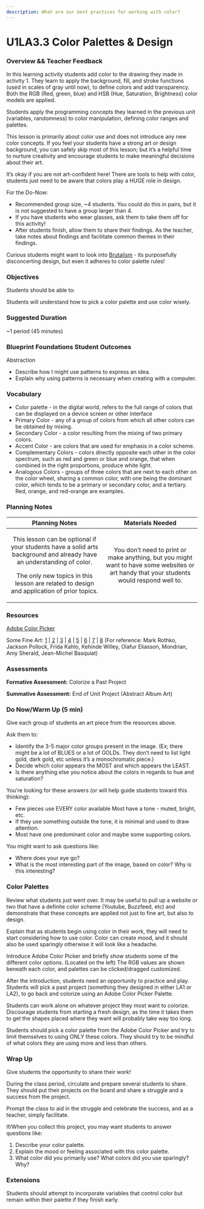 ```yaml
---
description: What are our best practices for working with color?
---
```


# U1LA3.3 Color Palettes & Design

### Overview && Teacher Feedback

In this learning activity students add color to the drawing they made in activity 1. They learn to apply the background, fill, and stroke functions (used in scales of gray until now), to define colors and add transparency. Both the RGB (Red, green, blue) and HSB (Hue, Saturation, Brightness) color models are applied.

Students apply the programming concepts they learned in the previous unit (variables, randomness) to color manipulation, defining color ranges and palettes.

This lesson is primarily about color use and does not introduce any new color concepts. If you feel your students have a strong art or design background, you can safely skip most of this lesson; but it’s a helpful time to nurture creativity and encourage students to make meaningful decisions about their art.&#x20;

It’s okay if you are not art-confident here! There are tools to help with color, students just need to be aware that colors play a HUGE role in design.

For the Do-Now:

* Recommended group size, \~4 students. You could do this in pairs, but it is not suggested to have a group larger than 4.&#x20;
* If you have students who wear glasses, ask them to take them off for this activity!&#x20;
* After students finish, allow them to share their findings. As the teacher, take notes about findings and facilitate common themes in their findings.

Curious students might want to look into [Brutalism](http://brutalistwebsites.com) - its purposefully disconcerting design, but even it adheres to color palette rules!

### Objectives

Students should be able to:&#x20;

Students will understand how to pick a color palette and use color wisely.

### Suggested Duration

\~1 period (45 minutes)

### Blueprint Foundations Student Outcomes

Abstraction

* Describe how I might use patterns to express an idea.&#x20;
* Explain why using patterns is necessary when creating with a computer.

### Vocabulary

* Color palette - in the digital world, refers to the full range of colors that can be displayed on a device screen or other interface
* Primary Color - any of a group of colors from which all other colors can be obtained by mixing.&#x20;
* Secondary Color - a color resulting from the mixing of two primary colors.&#x20;
* Accent Color - are colors that are used for emphasis in a color scheme.&#x20;
* Complementary Colors - colors directly opposite each other in the color spectrum, such as red and green or blue and orange, that when combined in the right proportions, produce white light.&#x20;
* Analogous Colors - groups of three colors that are next to each other on the color wheel, sharing a common color, with one being the dominant color, which tends to be a primary or secondary color, and a tertiary. Red, orange, and red-orange are examples.

### Planning Notes

|                                                                                                            Planning Notes                                                                                                            |                                                              Materials Needed                                                             |
| :----------------------------------------------------------------------------------------------------------------------------------------------------------------------------------------------------------------------------------: | :---------------------------------------------------------------------------------------------------------------------------------------: |
| <p>This lesson can be optional if your students have a solid arts background and already have an understanding of color. </p><p></p><p>The only new topics in this lesson are related to design and application of prior topics.</p> | You don’t need to print or make anything, but you might want to have some websites or art handy that your students would respond well to. |

### Resources

[Adobe Color Picker ](https://color.adobe.com/create/color-wheel/)

Some Fine Art: [1](https://www.nga.gov/content/dam/ngaweb/Education/rothko/1950scombo.jpg) | [2](https://sep.yimg.com/ay/artbook/jackson-pollock-108.gif) | [3](https://encrypted-tbn0.gstatic.com/images?q=tbn:ANd9GcRr5f2EGOyqXcs9mWQO6OP7-GaMuaxaqLVsFmCsH6dVLbn23aLf9Q) | [4](http://www.skny.com/media/cache/resolve/500x500\_fit/56d5695ecfaf342a038b4568/d9ebd8038de6676c169fd6d47dce7cc2.jpeg) | [5](https://rtlln1kraz3heqyqi5ac19ce-wpengine.netdna-ssl.com/wp-content/uploads/2014/06/Eliasson-Yourrainbowpanorama-2011-CreditStudioOlafurEliasson-300x240.jpg) | [6](https://www.moma.org/media/W1siZiIsIjIwMzU0MCJdLFsicCIsImNvbnZlcnQiLCItcmVzaXplIDIwMDB4MjAwMFx1MDAzZSJdXQ.jpg?sha=52bcb4c10cb106be) | [7](https://news.artnet.com/app/news-upload/2018/03/PA\_NPG\_18\_57-M-Obama-R-2-768x921@2x-854x1024.jpg) | [8](https://guyhepner.com/wp-content/uploads/2015/04/JeanMichelBasquiatErnokEstatePrint.png) (For reference: Mark Rothko, Jackson Pollock, Frida Kahlo, Kehinde Willey, Olafur Eliasson, Mondrian, Amy Sherald, Jean-Michel Basquiat)

### Assessments

**Formative Assessment:** Colorize a Past Project

**Summative Assessment:** End of Unit Project (Abstract Album Art)

### Do Now/Warm Up (5 min)

Give each group of students an art piece from the resources above.

Ask them to:

* Identify the 3-5 major color groups present in the image. (Ex; there might be a lot of BLUES or a lot of GOLDs. They don’t need to list light gold, dark gold, etc unless it’s a monochromatic piece.)&#x20;
* Decide which color appears the MOST and which appears the LEAST.&#x20;
* Is there anything else you notice about the colors in regards to hue and saturation?

You're looking for these answers (or will help guide students toward this thinking):

* Few pieces use EVERY color available Most have a tone - muted, bright, etc.&#x20;
* If they use something outside the tone, it is minimal and used to draw attention.&#x20;
* Most have one predominant color and maybe some supporting colors.

You might want to ask questions like:

* Where does your eye go?&#x20;
* What is the most interesting part of the image, based on color? Why is this interesting?

### Color Palettes

Review what students just went over. It may be useful to pull up a website or two that have a definite color scheme (Youtube, Buzzfeed, etc) and demonstrate that these concepts are applied not just to fine art, but also to design.

Explain that as students begin using color in their work, they will need to start considering how to use color. Color can create mood, and it should also be used sparingly otherwise it will look like a headache.

Introduce Adobe Color Picker and briefly show students some of the different color options. (Located on the left) The RGB values are shown beneath each color, and palettes can be clicked/dragged customized.

After the introduction, students need an opportunity to practice and play. Students will pick a past project (something they designed in either LA1 or LA2), to go back and colorize using an Adobe Color Picker Palette.

Students can work alone on whatever project they most want to colorize. Discourage students from starting a fresh design, as the time it takes them to get the shapes placed where they want will probably take way too long.

Students should pick a color palette from the Adobe Color Picker and try to limit themselves to using ONLY these colors. They should try to be mindful of what colors they are using more and less than others.

### Wrap Up

Give students the opportunity to share their work!

During the class period, circulate and prepare several students to share. They should put their projects on the board and share a struggle and a success from the project.

Prompt the class to aid in the struggle and celebrate the success, and as a teacher, simply facilitate.

If/When you collect this project, you may want students to answer questions like:

1. Describe your color palette.&#x20;
2. Explain the mood or feeling associated with this color palette.&#x20;
3. What color did you primarily use? What colors did you use sparingly? Why?

### Extensions

Students should attempt to incorporate variables that control color but remain within their palette if they finish early.

